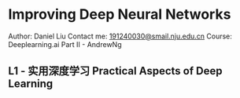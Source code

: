 # Improving Deep Neural Networks

Author: Daniel Liu
Contact me:  191240030@smail.nju.edu.cn
Course: Deeplearning.ai Part II - AndrewNg

## L1 - 实用深度学习 Practical Aspects of Deep Learning


